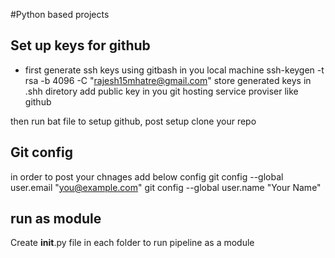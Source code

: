 #Python based projects

## Set up keys for github
- first generate ssh keys using gitbash  in you local machine 
ssh-keygen -t rsa -b 4096 -C "rajesh15mhatre@gmail.com"
store generated keys in .shh diretory 
add public key in you git hosting service proviser like github

then run bat file to setup github, post setup clone your repo

## Git config
in order to post your chnages add below config
git config --global user.email "you@example.com"
git config --global user.name "Your Name"

## run as module
Create __init__.py file in each folder to run pipeline as a module

